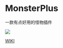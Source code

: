 # MonsterPlus

一款有点好用的怪物插件

![](https://bstats.org/signatures/bukkit/MonsterPlus.svg)

[WIKI](https://ricedoc.handyplus.cn/wiki/MonsterPlus/README/)
